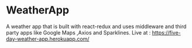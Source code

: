 # WeatherApp

A weather app that is built with react-redux and uses middleware and third party apps like Google Maps ,Axios and Sparklines.
Live at : https://five-day-weather-app.herokuapp.com/
